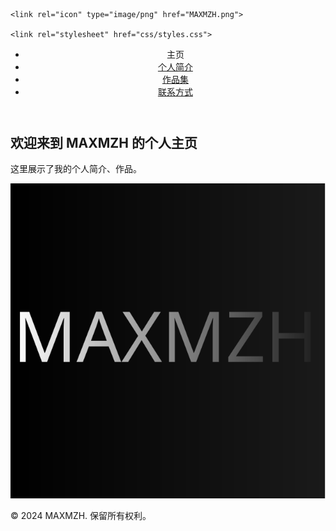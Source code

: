 <!DOCTYPE html>
<html lang="en">
<head>
    <meta charset="UTF-8">
    <meta name="viewport" content="width=device-width, initial-scale=1.0">
    <title>MAXMZH - 主页</title>

    <link rel="icon" type="image/png" href="MAXMZH.png">

    <link rel="stylesheet" href="css/styles.css">
</head>
<body>
    <header>
        <nav>
            <ul>
                <li>主页</li>
                <li><a href="about.html">个人简介</a></li>
                <li><a href="portfolio.html">作品集</a></li>
<!--
                <li><a href="blog.html">博客</a></li>
-->
				<li><a href="contact.html">联系方式</a></li>
            </ul>
        </nav>
    </header>
    <main>
        <section class="hero">
            <h1>欢迎来到 MAXMZH 的个人主页</h1>
            <p>这里展示了我的个人简介、作品。</p >
            <img src="picture/MAXMZH3.svg" alt="Project 2 Screenshot" style="max-width: 100%; height: auto;">
        </section>
    </main>
    <footer>
        <p>&copy; 2024 MAXMZH. 保留所有权利。</p >
    </footer>
    <script src="js/scripts.js"></script>
</body>
</html>
